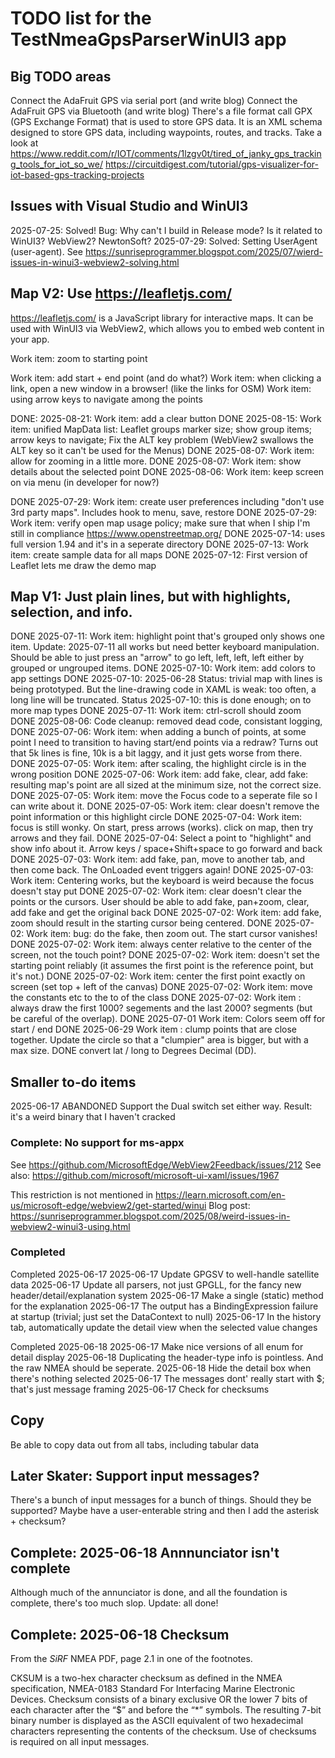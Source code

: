 ﻿
# TODO list for the TestNmeaGpsParserWinUI3 app

## Big TODO areas

Connect the AdaFruit GPS via serial port (and write blog)
Connect the AdaFruit GPS via Bluetooth (and write blog)
There's a file format call GPX (GPS Exchange Format) that is used to store GPS data. It is an XML schema designed to store GPS data, including waypoints, routes, and tracks. 
Take a look at https://www.reddit.com/r/IOT/comments/1lzgv0t/tired_of_janky_gps_tracking_tools_for_iot_so_we/
    https://circuitdigest.com/tutorial/gps-visualizer-for-iot-based-gps-tracking-projects

## Issues with Visual Studio and WinUI3

2025-07-25: Solved! Bug: Why can't I build in Release mode? Is it related to WinUI3? WebView2? NewtonSoft? 
2025-07-29: Solved: Setting UserAgent (user-agent). See https://sunriseprogrammer.blogspot.com/2025/07/wierd-issues-in-winui3-webview2-solving.html



## Map V2: Use https://leafletjs.com/

https://leafletjs.com/ is a JavaScript library for interactive maps. It can be used with WinUI3 via WebView2, which allows you to embed web content in your app.

Work item: zoom to starting point

Work item: add start + end point (and do what?)
Work item: when clicking a link, open a new window in a browser! (like the links for OSM)
Work item: using arrow keys to navigate among the points

DONE: 2025-08-21: Work item: add a clear button
DONE 2025-08-15: Work item: unified MapData list: Leaflet groups marker size; show group items; arrow keys to navigate; Fix the ALT key problem (WebView2 swallows the ALT key so it can't be used for the Menus)
DONE 2025-08-07: Work item: allow for zooming in a little more.
DONE 2025-08-07: Work item: show details about the selected point
DONE 2025-08-06: Work item: keep screen on via menu (in developer for now?)

DONE 2025-07-29: Work item: create user preferences including "don't use 3rd party maps". Includes hook to menu, save, restore
DONE 2025-07-29: Work item: verify open map usage policy; make sure that when I ship I'm still in compliance https://www.openstreetmap.org/
DONE 2025-07-14: uses full version 1.94 and it's in a seperate directory
DONE 2025-07-13: Work item: create sample data for all maps
DONE 2025-07-12: First version of Leaflet lets me draw the demo map


## Map V1: Just plain lines, but with highlights, selection, and info.


DONE 2025-07-11: Work item: highlight point that's grouped only shows one item. Update: 2025-07-11 all works but need better keyboard manipulation. Should be able to just press an "arrow" to go left, left, left, left either by grouped or ungrouped items. 
DONE 2025-07-10: Work item: add colors to app settings
DONE 2025-07-10: 2025-06-28 Status: trivial map with lines is being prototyped. But the line-drawing code in XAML is weak: too often, a long line will be truncated. Status 2025-07-10: this is done enough; on to more map types
DONE 2025-07-11: Work item: ctrl-scroll should zoom
DONE 2025-08-06: Code cleanup: removed dead code, consistant logging, 
DONE 2025-07-06: Work item: when adding a bunch of points, at some point I need to transition to having start/end points via a redraw? Turns out that 5k lines is fine, 10k is a bit laggy, and it just gets worse from there.
DONE 2025-07-05: Work item: after scaling, the highlight circle is in the wrong position
DONE 2025-07-06: Work item: add fake, clear, add fake: resulting map's point are all sized at the minimum size, not the correct size.
DONE 2025-07-05: Work item: move the Focus code to a seperate file so I can write about it.
DONE 2025-07-05: Work item: clear doesn't remove the point information or this highlight circle
DONE 2025-07-04: Work item: focus is still wonky. On start, press arrows (works). click on map, then try arrows and they fail.
DONE 2025-07-04: Select a point to "highlight" and show info about it. Arrow keys / space+Shift+space to go forward and back
DONE 2025-07-03: Work item: add fake, pan, move to another tab, and then come back. The OnLoaded event triggers again!
DONE 2025-07-03: Work item: Centering works, but the keyboard is weird because the focus doesn't stay put
DONE 2025-07-02: Work item: clear doesn't clear the points or the cursors. User should be able to add fake, pan+zoom, clear, add fake and get the original back
DONE 2025-07-02: Work item: add fake, zoom should result in the starting cursor being centered.
DONE 2025-07-02: Work item: bug: do the fake, then zoom out. The start cursor vanishes!
DONE 2025-07-02: Work item: always center relative to the center of the screen, not the touch point?
DONE 2025-07-02: Work item: doesn't set the starting point reliably (it assumes the first point is the reference point, but it's not.)
DONE 2025-07-02: Work item: center the first point exactly on screen (set top + left of the canvas)
DONE 2025-07-02: Work item: move the constants etc to the to of the class
DONE 2025-07-02: Work item : always draw the first 1000? segements and the last 2000? segments (but be careful of the overlap). 
DONE 2025-07-01 Work item: Colors seem off for start / end
DONE 2025-06-29 Work item : clump points that are close together. Update the circle so that a "clumpier" area is bigger, but with a max size.
DONE convert lat / long to Degrees Decimal (DD). 


## Smaller to-do items

2025-06-17 ABANDONED Support the Dual switch set either way. Result: it's a weird binary that I haven't cracked 

### Complete: No support for ms-appx

See https://github.com/MicrosoftEdge/WebView2Feedback/issues/212
See also: https://github.com/microsoft/microsoft-ui-xaml/issues/1967

This restriction is not mentioned in https://learn.microsoft.com/en-us/microsoft-edge/webview2/get-started/winui
Blog post: https://sunriseprogrammer.blogspot.com/2025/08/weird-issues-in-webview2-winui3-using.html


### Completed

Completed 2025-06-17
2025-06-17 Update GPGSV to well-handle satellite data 
2025-06-17 Update all parsers, not just GPGLL, for the fancy new header/detail/explanation system
2025-06-17 Make a single (static) method for the explanation
2025-06-17 The output has a BindingExpression failure at startup (trivial; just set the DataContext to null)
2025-06-17 In the history tab, automatically update the detail view when the selected value changes

Completed 2025-06-18
2025-06-17 Make nice versions of all enum for detail display
2025-06-18 Duplicating the header-type info is pointless. And the raw NMEA should be seperate.
2025-06-18 Hide the detail box when there's nothing selected
2025-06-17 The messages dont' really start with $; that's just message framing
2025-06-17 Check for checksums     


## Copy

Be able to copy data out from all tabs, including tabular data


## Later Skater: Support input messages?

There's a bunch of input messages for a bunch of things. Should they be supported?
Maybe have a user-enterable string and then I add the asterisk + checksum?


## Complete: 2025-06-18 Annnunciator isn't complete

Although much of the annunciator is done, and all the foundation is complete, there's too much slop. Update: all done!

## Complete: 2025-06-18 Checksum

From the *SiRF* NMEA PDF, page 2.1 in one of the footnotes.

CKSUM is a two-hex character checksum as defined in the NMEA specification, NMEA-0183 Standard For Interfacing 
Marine Electronic Devices. Checksum consists of a binary exclusive OR the lower 7 bits of each character after the “$” 
and before the “*” symbols. The resulting 7-bit binary number is displayed as the ASCII equivalent of two hexadecimal 
characters representing the contents of the checksum. Use of checksums is required on all input messages.
